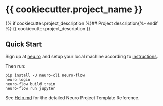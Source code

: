 # {{ cookiecutter.project_name }}

{% if cookiecutter.project_description %}## Project description{%- endif %}
{{ cookiecutter.project_description }}

## Quick Start

Sign up at [neu.ro](https://neu.ro) and setup your local machine according to [instructions](https://docs.neu.ro/).

Then run:

```shell
pip install -U neuro-cli neuro-flow
neuro login
neuro-flow build train
neuro-flow run jupyter
```

See [Help.md](HELP.md) for the detailed Neuro Project Template Reference.
